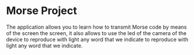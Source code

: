 # Morse Project
The application allows you to learn how to transmit Morse code by means of the screen the screen, it also allows to use the led of the camera of the device to reproduce with light any word that we indicate to reproduce with light any word that we indicate.
